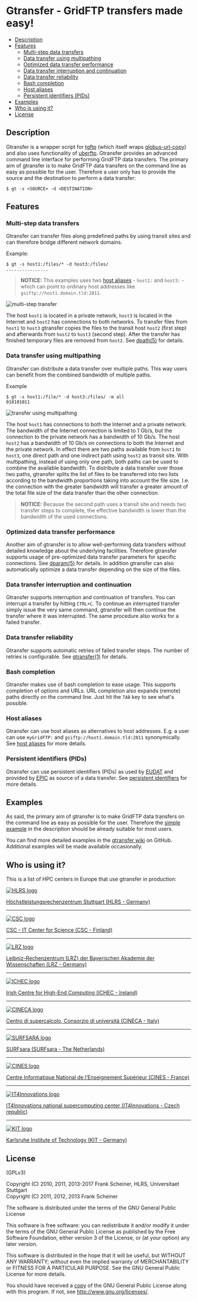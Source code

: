 # Gtransfer - GridFTP transfers made easy! #

* [Description](#description)
* [Features](#features)
    * [Multi-step data transfers](#multi-step-data-transfers)
    * [Data transfer using multipathing](#data-transfer-using-multipathing)
    * [Optimized data transfer performance](#optimized-data-transfer-performance)
    * [Data transfer interruption and continuation](#data-transfer-interruption-and-continuation)
    * [Data transfer reliability](#data-transfer-reliability)
    * [Bash completion](#bash-completion)
    * [Host aliases](#host-aliases)
    * [Persistent identifiers (PIDs)](#persistent-identifiers-pids)
* [Examples](#examples)
* [Who is using it?](#who-is-using-it)
* [License](#license)


## Description ##

Gtransfer is a wrapper script for [tgftp] (which itself wraps [globus-url-copy])
and also uses functionality of [uberftp]. Gtransfer provides an advanced command
line interface for performing GridFTP data transfers. The primary aim of
gtransfer is to make GridFTP data transfers on the command line as easy as
possible for the user. Therefore a user only has to provide the source and the
destination to perform a data transfer:

```shell
$ gt -s <SOURCE> -d <DESTINATION>
```

[tgftp]: https://github.com/fr4nk5ch31n3r/tgftp/
[globus-url-copy]: https://gridcf.org/gct-docs/latest/gridftp/user/index.html#globus-url-copy
[uberftp]: https://github.com/gridcf/UberFTP

## Features ##

### Multi-step data transfers ###

Gtransfer can transfer files along predefined paths by using transit sites and
can therefore bridge different network domains.

Example:

```shell
$ gt -s host1:/files/* -d host3:/files/
................
```

> **NOTICE:** This examples uses two [host aliases][aliases] - `host1:` and
> `host3:` - which can point to ordinary host addresses like
> `gsiftp://host1.domain.tld:2811`.

[aliases]: #host-aliases

![multi-step transfer](/share/doc/images/multi-step-transfer.png)

The host `host1` is located in a private network, `host3` is located in the
Internet and `host2` has connections to both networks. To transfer files from
`host1` to `host3` gtransfer copies the files to the transit host `host2` (first
step) and afterwards from `host2` to `host3` (second step). After the transfer
has finished temporary files are removed from `host2`. See [dpath(5)] for
details.

[dpath(5)]: /share/doc/dpath.5.md

### Data transfer using multipathing ###

Gtransfer can distribute a data transfer over multiple paths. This way users
can benefit from the combined bandwidth of multiple paths.

Example

```shell
$ gt -s host1:/file/* -d host3:/files/ -m all
010101011
```

![transfer using multipathing](/share/doc/images/multipathing-transfer.png)

The host `host1` has connections to both the Internet and a private network. The
bandwidth of the Internet connection is limited to 1 Gb/s, but the connection to
the private network has a bandwidth of 10 Gb/s. The host `host2` has a bandwidth
of 10 Gb/s on connections to both the Internet and the private network. In
effect there are two paths available from `host1` to `host3`, one direct path
and one indirect path using `host2` as transit site. With multipathing, instead
of using only one path, both paths can be used to combine the available
bandwidth. To distribute a data transfer over those two paths, gtransfer splits
the list of files to be transferred into two lists according to the bandwidth
proportions taking into account the file size. I.e. the connection with the
greater bandwidth will transfer a greater amount of the total file size of the
data transfer than the other connection.

> **NOTICE:** Because the second path uses a transit site and needs two transfer
> steps to complete, the effective bandwidth is lower than the bandwidth of the
> used connections.

### Optimized data transfer performance ###

Another aim of gtransfer is to allow well-performing data transfers without
detailed knowledge about the underlying facilities. Therefore gtransfer supports
usage of pre-optimized data transfer parameters for specific connections. See
[dparam(5)] for details. In addition gtransfer can also automatically optimize a
data transfer depending on the size of the files.

[dparam(5)]: /share/doc/dparam.5.md

### Data transfer interruption and continuation ###

Gtransfer supports interruption and continuation of transfers. You can interrupt
a transfer by hitting `CTRL+C`. To continue an interrupted transfer simply issue
the very same command, gtransfer will then continue the transfer where it was
interrupted. The same procedure also works for a failed transfer.

### Data transfer reliability ###

Gtransfer supports automatic retries of failed transfer steps. The number of
retries is configurable. See [gtransfer(1)] for details.

[gtransfer(1)]: /share/doc/gtransfer.1.md

### Bash completion ###

Gtransfer makes use of bash completion to ease usage. This supports completion
of options and URLs. URL completion also expands (remote) paths directly on the
command line. Just hit the `TAB` key to see what's possible.

### Host aliases ###

Gtransfer can use host aliases as alternatives to host addresses. E.g. a user
can use `myGridFTP:` and `gsiftp://host1.domain.tld:2811` synonymically. See
[host aliases] for more details.

[host aliases]: /share/doc/host-aliases.md

### Persistent identifiers (PIDs) ###

Gtransfer can use persistent identifiers (PIDs) as used by [EUDAT] and provided
by [EPIC] as source of a data transfer. See [persistent identifiers] for more
details.

[persistent identifiers]: /share/doc/persistent-identifiers.md
[EUDAT]: http://www.eudat.eu/
[EPIC]: http://www.pidconsortium.eu/


## Examples ##

As said, the primary aim of gtransfer is to make GridFTP data transfers on the
command line as easy as possible for the user. Therefore the [simple example] in
the description should be already suitable for most users.

[simple example]: #description

You can find more detailed examples in the [gtransfer wiki] on GitHub.
Additional examples will be made available occasionally.

[gtransfer wiki]: https://github.com/fr4nk5ch31n3r/gtransfer/wiki/Gtransfer-explained


## Who is using it? ##

This is a list of HPC centers in Europe that use gtransfer in production:

[![HLRS logo](https://raw.github.com/fscheiner/images/master/site_logos/hlrs_logo.png)](http://www.hlrs.de/)

[Höchstleistungsrechenzentrum Stuttgart (HLRS - Germany)](http://www.hlrs.de/)

****

[![CSC logo](https://raw.github.com/fscheiner/images/master/site_logos/csc_logo_h100.png)](https://www.csc.fi/)

[CSC - IT Center for Science (CSC - Finland)](https://www.csc.fi/)

****

[![LRZ logo](https://raw.github.com/fscheiner/images/master/site_logos/lrz_logo_new_h100.png)](https://www.lrz.de/)

[Leibniz-Rechenzentrum (LRZ) der Bayerischen Akademie der Wissenschaften (LRZ - Germany)](https://www.lrz.de/)

****

[![ICHEC logo](https://raw.github.com/fscheiner/images/master/site_logos/ichec_logo.png)](https://www.ichec.ie/)

[Irish Centre for High-End Computing (ICHEC - Ireland)](https://www.ichec.ie/)

****

[![CINECA logo](https://raw.github.com/fscheiner/images/master/site_logos/cineca_logo.png)](https://www.cineca.it/)

[Centro di supercalcolo, Consorzio di università (CINECA - Italy)](https://www.cineca.it/)

****

[![SURFSARA logo](https://raw.github.com/fscheiner/images/master/site_logos/surfsara_logo.png)](https://userinfo.surfsara.nl/)

[SURFsara (SURFsara - The Netherlands)](https://userinfo.surfsara.nl/)

****

[![CINES logo](https://raw.github.com/fscheiner/images/master/site_logos/cines_logo.png)](https://www.cines.fr/)

[Centre Informatique National de l’Enseignement Supérieur (CINES - France)](https://www.cines.fr/)

****

[![IT4Innovations logo](https://raw.github.com/fscheiner/images/master/site_logos/it4innovations_logo_h100.png)](http://www.it4i.cz/)

[IT4Innovations national supercomputing center (IT4Innovations - Czech republic)](http://www.it4i.cz/)

****

[![KIT logo](https://raw.github.com/fscheiner/images/master/site_logos/kit_logo_h100.png)](https://www.kit.edu/)

[Karlsruhe Institute of Technology (KIT - Germany)](https://www.kit.edu/)


## License ##

(GPLv3)

Copyright (C) 2010, 2011, 2013-2017 Frank Scheiner, HLRS, Universitaet Stuttgart  
Copyright (C) 2011, 2012, 2013 Frank Scheiner

The software is distributed under the terms of the GNU General Public License

This software is free software: you can redistribute it and/or modify
it under the terms of the GNU General Public License as published by
the Free Software Foundation, either version 3 of the License, or
(at your option) any later version.

This software is distributed in the hope that it will be useful,
but WITHOUT ANY WARRANTY; without even the implied warranty of
MERCHANTABILITY or FITNESS FOR A PARTICULAR PURPOSE.  See the
GNU General Public License for more details.

You should have received a [copy] of the GNU General Public License
along with this program.  If not, see <http://www.gnu.org/licenses/>.

[copy]: /COPYING
